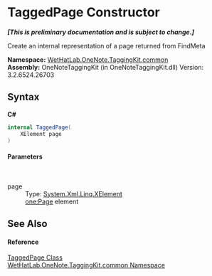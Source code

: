 # TaggedPage Constructor 
 _**\[This is preliminary documentation and is subject to change.\]**_

Create an internal representation of a page returned from FindMeta

**Namespace:**&nbsp;<a href="bcdbab9c-63d1-48a4-6937-af53fb8d9a55">WetHatLab.OneNote.TaggingKit.common</a><br />**Assembly:**&nbsp;OneNoteTaggingKit (in OneNoteTaggingKit.dll) Version: 3.2.6524.26703

## Syntax

**C#**<br />
``` C#
internal TaggedPage(
	XElement page
)
```


#### Parameters
&nbsp;<dl><dt>page</dt><dd>Type: <a href="http://msdn2.microsoft.com/en-us/library/bb340098" target="_blank">System.Xml.Linq.XElement</a><br /><one:Page> element</dd></dl>

## See Also


#### Reference
<a href="8ece46e2-d9ee-9847-5b1f-0093ae8ed9c2">TaggedPage Class</a><br /><a href="bcdbab9c-63d1-48a4-6937-af53fb8d9a55">WetHatLab.OneNote.TaggingKit.common Namespace</a><br />